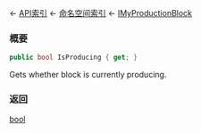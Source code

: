 ← [API索引](Api-Index) ← [命名空间索引](Namespace-Index) ← [IMyProductionBlock](Sandbox.ModAPI.Ingame.IMyProductionBlock)

### 概要

```csharp
public bool IsProducing { get; }
```

Gets whether block is currently producing.

### 返回

[bool](https://docs.microsoft.com/en-us/dotnet/api/System.Boolean?view=netframework-4.6)

